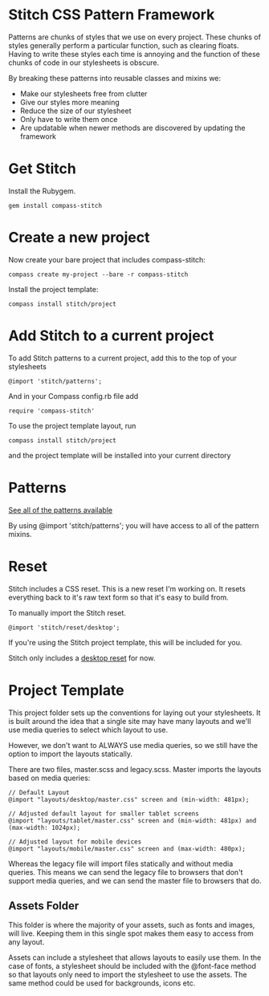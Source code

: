 # Stitch CSS Pattern Framework

Patterns are chunks of styles that we use on every project. These chunks of styles generally perform a particular function, such as clearing floats. Having to write these styles each time is annoying and the function of these chunks of code in our stylesheets is obscure. 

By breaking these patterns into reusable classes and mixins we:

* Make our stylesheets free from clutter
* Give our styles more meaning
* Reduce the size of our stylesheet
* Only have to write them once
* Are updatable when newer methods are discovered by updating the framework

# Get Stitch

Install the Rubygem.

	gem install compass-stitch
	
# Create a new project

Now create your bare project that includes compass-stitch:

	compass create my-project --bare -r compass-stitch
	
Install the project template:

	compass install stitch/project

# Add Stitch to a current project

To add Stitch patterns to a current project, add this to the top of your stylesheets

	@import 'stitch/patterns';
	
And in your Compass config.rb file add
	
	require 'compass-stitch'
	
To use the project template layout, run

	compass install stitch/project

and the project template will be installed into your current directory 

# Patterns

[See all of the patterns available](https://github.com/anthonyshort/stitch-css/tree/master/stylesheets/stitch/patterns)

By using @import 'stitch/patterns'; you will have access to all of the pattern mixins.

# Reset

Stitch includes a CSS reset. This is a new reset I'm working on. It resets everything back to it's raw text form so that it's easy to build from.

To manually import the Stitch reset.

	@import 'stitch/reset/desktop';
	
If you're using the Stitch project template, this will be included for you.
	
Stitch only includes a [desktop reset](https://github.com/anthonyshort/stitch-css/blob/master/stylesheets/stitch/patterns/reset/_desktop.scss) for now.

# Project Template

This project folder sets up the conventions for laying out your stylesheets. It is built around the idea that a single site may have many layouts and we'll use media queries to select which layout to use.

However, we don't want to ALWAYS use media queries, so we still have the option to import the layouts statically.

There are two files, master.scss and legacy.scss. Master imports the layouts based on media queries:

	// Default Layout
	@import "layouts/desktop/master.css" screen and (min-width: 481px);

	// Adjusted default layout for smaller tablet screens
	@import "layouts/tablet/master.css" screen and (min-width: 481px) and (max-width: 1024px);

	// Adjusted layout for mobile devices
	@import "layouts/mobile/master.css" screen and (max-width: 480px);

Whereas the legacy file will import files statically and without media queries. This means we can send the legacy file to browsers that don't support media queries, and we can send the master file to browsers that do.

## Assets Folder

This folder is where the majority of your assets, such as fonts and images, will live. Keeping them in this single spot makes them easy to access from any layout.

Assets can include a stylesheet that allows layouts to easily use them. In the case of fonts, a stylesheet should be included with the @font-face method so that layouts only need to import the stylesheet to use the assets. The same method could be used for backgrounds, icons etc.
